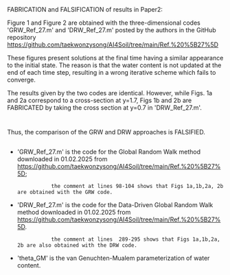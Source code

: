 ##
FABRICATION and FALSIFICATION of results in Paper2:

Figure 1 and Figure 2 are obtained with the three-dimensional codes 'GRW_Ref_27.m' and 'DRW_Ref_27.m' posted by the authors in the GitHub repository
https://github.com/taekwonzysong/AI4Soil/tree/main/Ref.%20%5B27%5D

These figures present solutions at the final time  having a similar appearance to the initial state. The reason is that the water content is not updated at the end of each time step, resulting in a wrong iterative scheme which fails to converge.

The results given by the two codes are identical. However, while Figs. 1a and 2a correspond to a cross-section at y=1.7, Figs 1b and 2b are FABRICATED by taking the cross section at y=0.7 in 'DRW_Ref_27.m'.
#
Thus, the comparison of the GRW and DRW approaches is FALSIFIED.
##
- 'GRW_Ref_27.m' is the code for the Global Random Walk method downloaded in 01.02.2025 from https://github.com/taekwonzysong/AI4Soil/tree/main/Ref.%20%5B27%5D;
  
                 the comment at lines 98-104 shows that Figs 1a,1b,2a, 2b are obtained with the GRW code.
  
- 'DRW_Ref_27.m' is the code for the Data-Driven Global Random Walk method downloaded in 01.02.2025 from https://github.com/taekwonzysong/AI4Soil/tree/main/Ref.%20%5B27%5D.

                 the comment at lines  289-295 shows that Figs 1a,1b,2a, 2b are also obtained with the DRW code.
  
- 'theta_GM' is the van Genuchten-Mualem parameterization of water content.
